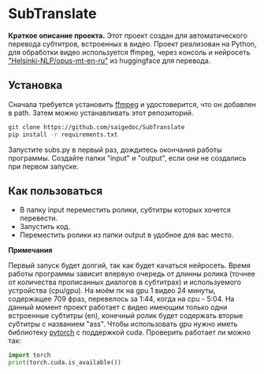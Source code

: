 # SubTranslate

**Краткое описание проекта.**
Этот проект создан для автоматического перевода субтитров, встроенных в видео. Проект реализован на Python, для обработки видео используется ffmpeg, через консоль и нейросеть ["Helsinki-NLP/opus-mt-en-ru"](https://huggingface.co/Helsinki-NLP/opus-mt-en-ru) из huggingface для перевода.

## Установка
Сначала требуется установить [ffmpeg](https://github.com/FFmpeg/FFmpeg?tab=readme-ov-file) и удостоверится, что он добавлен в path. Затем можно устанавливать этот репозиторий. 
```bash
git clone https://github.com/saigedoc/SubTranslate
pip install -r requirements.txt
```
Запустите subs.py в первый раз, дождитесь окончания работы программы. Создайте папки "input" и "output", если они не создались при первом запуске.

## Как пользоваться

- В папку input переместить ролики, субтитры которых хочется перевести.
- Запустить код.
- Переместить ролики из папки output в удобное для вас место.

**Примечания**

Первый запуск будет долгий, так как будет качаться нейросеть. Время работы программы зависит впервую очередь от длинны ролика (точнее от количества прописанных диалогов в субтитрах) и используемого устройства (cpu/gpu). На моём пк на gpu 1 видео 24 минуты, содержащее 709 фраз, перевелось за 1:44, когда на cpu - 5:04.
На данный момент проект работает с видео имеющим только одни встроенные субтитры (en), конечный ролик будет содержать вторые субтитры с названием "ass".
Чтобы использовать gpu нужно иметь библиотеку [pytorch](https://pytorch.org) c поддержкой cuda. Проверить работает ли можно так:
```python
import torch
print(torch.cuda.is_available())
```
